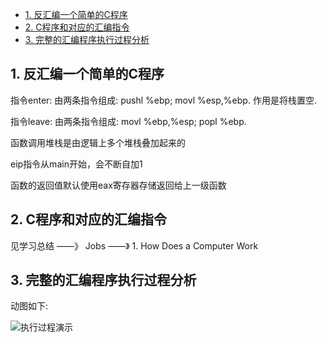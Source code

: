 
<!-- @import "[TOC]" {cmd="toc" depthFrom=1 depthTo=6 orderedList=false} -->

<!-- code_chunk_output -->

* [1. 反汇编一个简单的C程序](#1-反汇编一个简单的c程序)
* [2. C程序和对应的汇编指令](#2-c程序和对应的汇编指令)
* [3. 完整的汇编程序执行过程分析](#3-完整的汇编程序执行过程分析)

<!-- /code_chunk_output -->

## 1. 反汇编一个简单的C程序

指令enter: 由两条指令组成: pushl %ebp; movl %esp,%ebp. 作用是将栈置空. 

指令leave: 由两条指令组成: movl %ebp,%esp; popl %ebp. 

函数调用堆栈是由逻辑上多个堆栈叠加起来的

eip指令从main开始，会不断自加1

函数的返回值默认使用eax寄存器存储返回给上一级函数

## 2. C程序和对应的汇编指令

见学习总结 ——》 Jobs ——》 1. How Does a Computer Work

## 3. 完整的汇编程序执行过程分析

动图如下: 

![执行过程演示](images/10.gif)